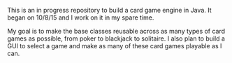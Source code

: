 This is an in progress repository to build a card game engine in Java. It began on 10/8/15 and I work on it in my spare time.

My goal is to make the base classes reusable across as many types of card games as possible, from poker to blackjack to solitaire. I also plan to build a GUI to select a game and make as many of these card games playable as I can. 